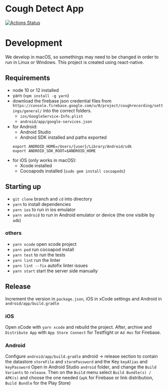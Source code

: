 # Cough Detect App

[![Actions Status](/../../workflows/Build/badge.svg?branch=master)](/../../actions?query=workflow%3A%22Build%22+branch%3Amaster)


# Development
We develop in macOS, so somethings may need to be changed in order to run in Linux or Windows.
This project is created using react-native.

## Requirements  
* node 10 or 12 installed
* yarn (`npm install -g yarn`)
* download the firebase json credential files from `https://console.firebase.google.com/u/0/project/coughrecording/settings/general/` into the correct folders.
    * `ios/GoogleService-Info.plist`
    * `android/app/google-services.json`
* for Android:
    * Android Studio
    * Android SDK installed and paths exported  
    ```
    export ANDROID_HOME=/Users/{user}/Library/Android/sdk
    export ANDROID_SDK_ROOT=$ANDROID_HOME
    ```
* for iOS (only works in macOS):
    * Xcode installed
    * Cocoapods installed (`sudo gem install cocoapods`)


## Starting up
* `git clone` branch and `cd` into directory
* `yarn` to install dependencies
* `yarn ios` to run in ios emulator
* `yarn android` to run in Android emulator or device (the one visible by `adb`)

### others
* `yarn xcode` open xcode project
* `yarn pod` run cocoapod install
* `yarn test` to run the tests
* `yarn lint` run the linter
* `yarn lint --fix` autofix linter issues
* `yarn start` start the server side manually


## Release
Increment the version in `package.json`, iOS in xCode settings and Android in `android/app/build.gradle`

### iOS
Open xCode with `yarn xcode` and rebuild the project. After, archive and `Distribute App` with `App Store Connect` for Testflight or `Ad Hoc` for Firebase.

### Android
Configure `android/app/build.gradle` android -> release section to contain the datastore `storeFile` and `storePassword` and the Key `keyAlias` and `keyPassword`
Open in Android Studio `android` folder, and change the `Build Variants` to `release`. Then on the `Build` menu select `Build Bundle(s) / APK(s)` and choose the one needed (`apk` for Firebase or link distribution, `Build Bundle` for the Play Store)
